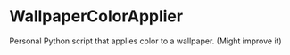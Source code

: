 # WallpaperColorApplier

Personal Python script that applies color to a wallpaper. (Might improve it)
